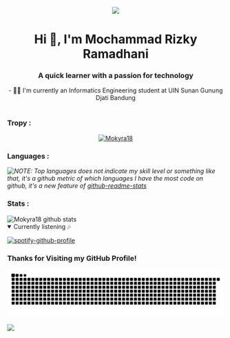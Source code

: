<p align="center">
  <a href="https://github.com/yourusername">
    <img src="https://user-images.githubusercontent.com/74038190/212750680-266fa8aa-39f1-4e8b-8873-7181dbaf3d7c.gif">
  </a>
</p>

<h1 align="center">Hi 👋, I'm Mochammad Rizky Ramadhani</h1>

<div align="center">
  <h3 align="center">A quick learner with a passion for technology</h3>
  - 👨‍🎓 I'm currently an Informatics Engineering student at UIN Sunan Gunung Djati Bandung 
</div><br>

### Tropy :
<p align="center"> <a href="https://github.com/ryo-ma/github-profile-trophy"><img src="https://github-profile-trophy.vercel.app/?username=Mokyra18" alt="Mokyra18" /></a> </p>

### Languages :
<img align="left" src="https://github-readme-stats.vercel.app/api/top-langs/?username=Mokyra18&layout=compact&theme=default"/>

*NOTE: Top languages does not indicate my skill level or something like that, it's a github metric of which languages I have the most code on github, it's a new feature of [github-readme-stats](https://github.com/anuraghazra/github-readme-stats)* 

### Stats :
<img align="center" src="https://github-readme-stats.vercel.app/api?username=Mokyra18&show_icons=true&include_all_commits=true&theme=default" alt="Mokyra18 github stats"/>

<details open>

  <summary>Currently listening 🎶</summary>
  
[![spotify-github-profile](https://spotify-github-profile.vercel.app/api/view?uid=31zirivkht6pzliol5bzln4qgv7i&cover_image=true&theme=default&show_offline=true&background_color=121212&interchange=true&bar_color=53b14f&bar_color_cover=false)](https://spotify-github-profile.vercel.app/api/view?uid=31zirivkht6pzliol5bzln4qgv7i&redirect=true)

</details>

### Thanks for Visiting my GitHub Profile!
<p align="center">
<img src="github-contribution-grid-snake-dark.svg">
</p>

[![](https://visitcount.itsvg.in/api?id=Mokyra18&label=Profile%20Views&pretty=true)](https://visitcount.itsvg.in)
